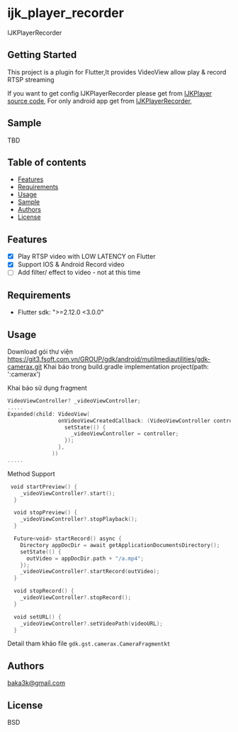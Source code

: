 # ijk_player_recorder

IJKPlayerRecorder

## Getting Started

This project is a plugin for Flutter,It provides VideoView allow play & record RTSP streaming  

If you want to get config IJKPlayerRecorder please get from [IJKPlayer source code](https://github.com/baka3k/IjkPlayerRecorder/),
For only android app get from [IJKPlayerRecorder](https://github.com/baka3k/RTSPRecorder/),
## Sample
TBD

## Table of contents

- [Features](#features)
- [Requirements](#requirements)
- [Usage](#usage)
- [Sample](#sample)
- [Authors](#authors)
- [License](#license)

## Features

- [x] Play RTSP video with LOW LATENCY on Flutter
- [x] Support IOS & Android Record video 
- [ ] Add filter/ effect to video - not at this time

## Requirements

- Flutter sdk: ">=2.12.0 <3.0.0"


## Usage
Download gói thư viện
https://git3.fsoft.com.vn/GROUP/gdk/android/mutilmediautilities/gdk-camerax.git
Khai báo trong build.gradle
implementation project(path: ':camerax')

Khai báo sử dụng fragment

```kotlin
VideoViewController? _videoViewController;
.....
Expanded(child: VideoView(
                onVideoViewCreatedCallback: (VideoViewController controller) {
                  setState(() {
                    _videoViewController = controller;
                  });
                },
              ))
.....
```
Method Support

```kotlin
 void startPreview() {
    _videoViewController?.start();
  }

  void stopPreview() {
    _videoViewController?.stopPlayback();
  }

  Future<void> startRecord() async {
    Directory appDocDir = await getApplicationDocumentsDirectory();
    setState(() {
      outVideo = appDocDir.path + "/a.mp4";
    });
    _videoViewController?.startRecord(outVideo);
  }

  void stopRecord() {
    _videoViewController?.stopRecord();
  }

  void setURL() {
    _videoViewController?.setVideoPath(videoURL);
  }
```
Detail tham khảo file `gdk.gst.camerax.CameraFragmentkt`

## Authors

baka3k@gmail.com

## License

BSD
